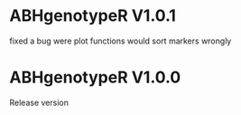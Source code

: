 # ABHgenotypeR V1.0.1
 fixed a bug were plot functions would sort markers wrongly

# ABHgenotypeR V1.0.0
Release version

